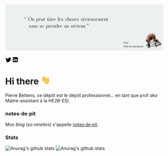 ![banner](img/banner-github.png)

[![Twitter](img/twitter.png)][1] [![LinkedIn](img/linkedin.png)][2]

[1]: https://twitter.com/pinkilla
[2]: https://www.linkedin.com/in/pierrebettens

# Hi there <img src="img/wave.gif" width="30px" />

Pierre Bettens, ce dépôt est le dépôt professionnel… en tant que prof *aka* Maitre-assistant à la HE2B-ESI. 


### notes·de·pit

Mon *blog* (*so nineties*) s'appelle [notes·de·pit](http://blog.namok.be). 

### Stats

![Anurag's github stats](https://github-readme-stats.vercel.app/api/top-langs?username=pbettens&theme=graywhite&show_icons=true)
![Anurag's github stats](https://github-readme-stats.vercel.app/api?username=pbettens&theme=graywhite&show_icons=true)

